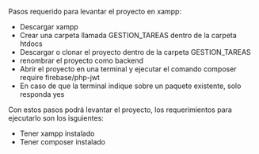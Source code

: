 Pasos requerido para levantar el proyecto en xampp:

- Descargar xampp
- Crear una carpeta llamada GESTION_TAREAS dentro de la carpeta htdocs
- Descargar o clonar el proyecto dentro de la carpeta GESTION_TAREAS
- renombrar el proyecto como backend
- Abrir el proyecto en una terminal y ejecutar el comando composer require firebase/php-jwt
- En caso de que la terminal indique sobre un paquete existente, solo responda yes


Con estos pasos podrá levantar el proyecto, los requerimientos para ejecutarlo son los isguientes:
- Tener xampp instalado
- Tener composer instalado

